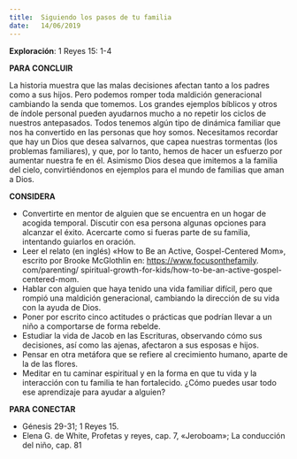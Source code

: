 ```yaml
---
title:  Siguiendo los pasos de tu familia 
date:   14/06/2019
---
```


**Exploración**: 1 Reyes 15: 1-4 

**PARA CONCLUIR** 

La historia muestra que las malas decisiones afectan tanto a los padres como a sus hijos. Pero podemos romper toda maldición generacional cambiando la senda que tomemos. Los grandes ejemplos bíblicos y otros de índole personal pueden ayudarnos mucho a no repetir los ciclos de nuestros antepasados. Todos tenemos algún tipo de dinámica familiar que nos ha convertido en las personas que hoy somos. Necesitamos recordar que hay un Dios que desea salvarnos, que capea nuestras tormentas (los problemas familiares), y que, por lo tanto, hemos de hacer un esfuerzo por aumentar nuestra fe en él. Asimismo Dios desea que imitemos a la familia del cielo, convirtiéndonos en ejemplos para el mundo de familias que aman a Dios. 

**CONSIDERA** 

- Convertirte en mentor de alguien que se encuentra en un hogar de acogida temporal. Discutir con esa persona algunas opciones para alcanzar el éxito. Acercarte como si fueras parte de su familia, intentando guiarlos en oración. 
- Leer el relato (en inglés) «How to Be an Active, Gospel-Centered Mom», escrito por Brooke McGlothlin en: https://www.focusonthefamily. com/parenting/ spiritual-growth-for-kids/how-to-be-an-active-gospel-centered-mom. 
- Hablar con alguien que haya tenido una vida familiar difícil, pero que rompió una maldición generacional, cambiando la dirección de su vida con la ayuda de Dios. 
- Poner por escrito cinco actitudes o prácticas que podrían llevar a un niño a comportarse de forma rebelde. 
- Estudiar la vida de Jacob en las Escrituras, observando cómo sus decisiones, así como las ajenas, afectaron a sus esposas e hijos. 
- Pensar en otra metáfora que se refiere al crecimiento humano, aparte de la de las flores. 
- Meditar en tu caminar espiritual y en la forma en que tu vida y la interacción con tu familia te han fortalecido. ¿Cómo puedes usar todo ese aprendizaje para ayudar a alguien? 

**PARA CONECTAR** 

- Génesis 29-31; 1 Reyes 15. 
- Elena G. de White, Profetas y reyes, cap. 7, «Jeroboam»; La conducción del niño, cap. 81 